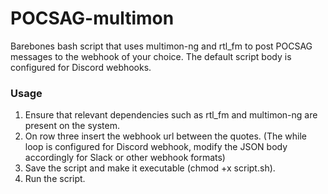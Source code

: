 # POCSAG-multimon

Barebones bash script that uses multimon-ng and rtl_fm to post POCSAG messages to the webhook of your choice. The default script body is configured for Discord webhooks.

### Usage

1. Ensure that relevant dependencies such as rtl_fm and multimon-ng are present on the system.
2. On row three insert the webhook url between the quotes. (The while loop is configured for Discord webhook, modify the JSON body accordingly for Slack or other webhook formats)
3. Save the script and make it executable (chmod +x script.sh).
4. Run the script.

